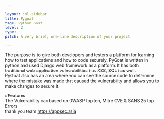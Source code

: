 ```yaml
---

layout: col-sidebar
title: Pygoat
tags: Python Goat
level: 2
type: 
pitch: A very brief, one-line description of your project

---
```


The purpose is to give both developers and testers a platform for learning how to test applications and how to code securely.  PyGoat is written in python and used Django web framework as a platform.  It has both traditional web application vulnerabilities (i.e. XSS, SQLi) as well.  
PyGoat also has an area where you can see the source code to determine where the mistake was made that caused the vulnerability and allows you to make changes to secure it.

#Features <br>
The Vulnerability can based on OWASP top ten, Mitre CVE & SANS 25 top Errors<br>
thank you team https://appsec.asia<br>

